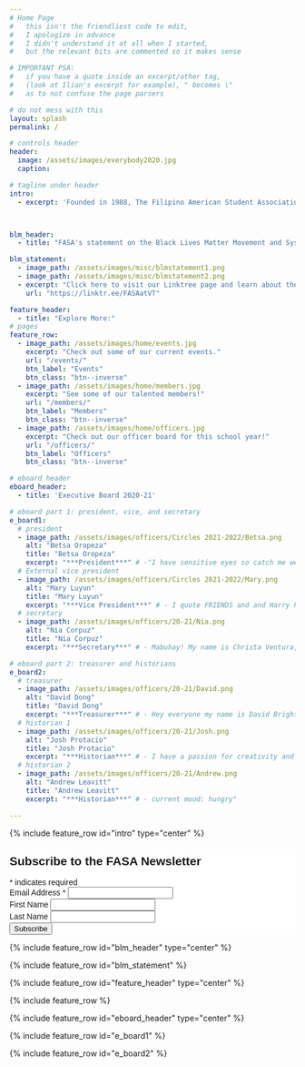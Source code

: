 ```yaml
---
# Home Page
#   this isn't the friendliest code to edit,
#   I apologize in advance
#   I didn't understand it at all when I started,
#   but the relevant bits are commented so it makes sense

# IMPORTANT PSA:
#   if you have a quote inside an excerpt/other tag,
#   (look at Ilian's excerpt for example), " becomes \"
#   as to not confuse the page parsers

# do not mess with this
layout: splash
permalink: /

# controls header
header:
  image: /assets/images/everybody2020.jpg
  caption:

# tagline under header
intro:
  - excerpt: 'Founded in 1988, The Filipino American Student Association (FASA) is an organization formed to enhance interactions between Filipinos and other students, faculty, and staff of the Virginia Polytechnic Institute and State University through cultural, educational, and social activities.'



blm_header:
  - title: "FASA's statement on the Black Lives Matter Movement and Systemic Racism in America"

blm_statement:
  - image_path: /assets/images/misc/blmstatement1.png
  - image_path: /assets/images/misc/blmstatement2.png
  - excerpt: "Click here to visit our Linktree page and learn about the BLM Movement and take action"
    url: "https://linktr.ee/FASAatVT"

feature_header:
  - title: "Explore More:"
# pages
feature_row:
  - image_path: /assets/images/home/events.jpg
    excerpt: "Check out some of our current events."
    url: "/events/"
    btn_label: "Events"
    btn_class: "btn--inverse"
  - image_path: /assets/images/home/members.jpg
    excerpt: "See some of our talented members!"
    url: "/members/"
    btn_label: "Members"
    btn_class: "btn--inverse"
  - image_path: /assets/images/home/officers.jpg
    excerpt: "Check out our officer board for this school year!"
    url: "/officers/"
    btn_label: "Officers"
    btn_class: "btn--inverse"

# eboard header
eboard_header:
  - title: 'Executive Board 2020-21'

# eboard part 1: president, vice, and secretary
e_board1:
  # president
  - image_path: /assets/images/officers/Circles 2021-2022/Betsa.png
    alt: "Betsa Oropeza"
    title: "Betsa Oropeza"
    excerpt: "***President***" # -"I have sensitive eyes so catch me wearing my sunglasses even when it’s cloudy"
  # External vice president
  - image_path: /assets/images/officers/Circles 2021-2022/Mary.png
    alt: "Mary Luyun"
    title: "Mary Luyun"
    excerpt: "***Vice President***" # - I quote FRIENDS and and Harry Potter a lot"
  # secretary
  - image_path: /assets/images/officers/20-21/Nia.png
    alt: "Nia Corpuz"
    title: "Nia Corpuz"
    excerpt: "***Secretary***" # - Mabuhay! My name is Christa Ventura, and I am the Secretary. I hope my passion for FASA is translated in the work that I do! I cannot wait to see what this year brings!"

# eboard part 2: treasurer and historians
e_board2:
  # treasurer
  - image_path: /assets/images/officers/20-21/David.png
    alt: "David Dong"
    title: "David Dong"
    excerpt: "***Treasurer***" # - Hey everyone my name is David Brighton and I will be your Treasurer this year!!! I look forward to meeting you all and having a great year!"
  # historian 1
  - image_path: /assets/images/officers/20-21/Josh.png
    alt: "Josh Protacio"
    title: "Josh Protacio"
    excerpt: "***Historian***" # - I have a passion for creativity and I can’t wait to use it through my position on the FASA officer board!"
  # historian 2
  - image_path: /assets/images/officers/20-21/Andrew.png
    alt: "Andrew Leavitt"
    title: "Andrew Leavitt"
    excerpt: "***Historian***" # - current mood: hungry"

---
```


{% include feature_row id="intro" type="center" %}

<!-- Begin Mailchimp Signup Form -->
<link href="//cdn-images.mailchimp.com/embedcode/classic-10_7.css" rel="stylesheet" type="text/css">
<style type="text/css">
	#mc_embed_signup{background:#fff; clear:left; font:14px Helvetica,Arial,sans-serif; }
	/* Add your own Mailchimp form style overrides in your site stylesheet or in this style block.
	   We recommend moving this block and the preceding CSS link to the HEAD of your HTML file. */
</style>
<div id="mc_embed_signup">
<form action="https://vtfasa.us20.list-manage.com/subscribe/post?u=b0af669fc48f9e20fbfec22dd&amp;id=15d05ee128" method="post" id="mc-embedded-subscribe-form" name="mc-embedded-subscribe-form" class="validate" target="_blank" novalidate>
    <div id="mc_embed_signup_scroll">
	<h2>Subscribe to the FASA Newsletter</h2>
<div class="indicates-required"><span class="asterisk">*</span> indicates required</div>
<div class="mc-field-group">
	<label for="mce-EMAIL">Email Address  <span class="asterisk">*</span>
</label>
	<input type="email" value="" name="EMAIL" class="required email" id="mce-EMAIL">
</div>
<div class="mc-field-group">
	<label for="mce-FNAME">First Name </label>
	<input type="text" value="" name="FNAME" class="" id="mce-FNAME">
</div>
<div class="mc-field-group">
	<label for="mce-LNAME">Last Name </label>
	<input type="text" value="" name="LNAME" class="" id="mce-LNAME">
</div>
	<div id="mce-responses" class="clear">
		<div class="response" id="mce-error-response" style="display:none"></div>
		<div class="response" id="mce-success-response" style="display:none"></div>
	</div>    <!-- real people should not fill this in and expect good things - do not remove this or risk form bot signups-->
    <div style="position: absolute; left: -5000px;" aria-hidden="true"><input type="text" name="b_b0af669fc48f9e20fbfec22dd_15d05ee128" tabindex="-1" value=""></div>
    <div class="clear"><input type="submit" value="Subscribe" name="subscribe" id="mc-embedded-subscribe" class="button"></div>
    </div>
</form>
</div>
<script type='text/javascript' src='//s3.amazonaws.com/downloads.mailchimp.com/js/mc-validate.js'></script><script type='text/javascript'>(function($) {window.fnames = new Array(); window.ftypes = new Array();fnames[0]='EMAIL';ftypes[0]='email';fnames[1]='FNAME';ftypes[1]='text';fnames[2]='LNAME';ftypes[2]='text';fnames[3]='ADDRESS';ftypes[3]='address';fnames[4]='PHONE';ftypes[4]='phone';fnames[5]='BIRTHDAY';ftypes[5]='birthday';}(jQuery));var $mcj = jQuery.noConflict(true);</script>
<!--End mc_embed_signup-->


{% include feature_row id="blm_header" type="center" %}

{% include feature_row id="blm_statement" %}

{% include feature_row id="feature_header" type="center" %}

{% include feature_row %}

{% include feature_row id="eboard_header" type="center" %}

{% include feature_row id="e_board1" %}

{% include feature_row id="e_board2" %}

